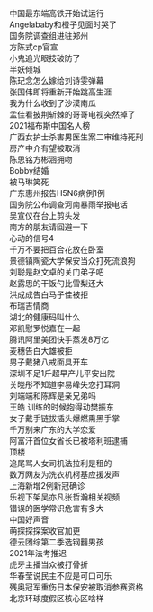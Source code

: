 中国最东端高铁开始试运行  
Angelababy和橙子见面时哭了  
国务院调查组进驻郑州  
方陈式cp官宣  
小鬼追光眼技破防了  
半妖倾城  
陈玘念怎么嫁给刘诗雯弹幕  
张国伟即将重新开始跳高生涯  
我为什么收到了沙漠南瓜  
孟佳看披荆斩棘的哥哥电视突然掉了  
2021福布斯中国名人榜  
广西女护士杀害男医生案二审维持死刑  
房产中介有望被取消  
陈思铭方彬涵拥吻  
Bobby结婚  
被马琳笑死  
广东惠州报告H5N6病例1例  
国务院公布调查河南暴雨举报电话  
吴宣仪在台上剪头发  
南方的朋友请回避一下  
心动的信号4  
千万不要把百合花放在卧室  
景德镇陶瓷大学保安当众打死流浪狗  
刘聪是赵文卓的关门弟子吧  
赵露思的干饭勺比雪梨还大  
洪成成告白马子佳被拒  
布瑞吉情商  
湖北的健康码叫什么  
邓凯慰罗悦嘉在一起  
腾讯阿里美团快手蒸发8万亿  
麦穗告白大雄被拒  
男子戴猪八戒面具开车  
深圳不足1斤超早产儿平安出院  
关晓彤不知道李易峰失恋打耳洞  
刘端端和陈辉是亲兄弟吗  
王皓 训练的时候抱得动樊振东  
女子戴手链拔插头爆燃熏黑手掌  
千万别来广东的大学恋爱  
阿富汗首位女省长已被塔利班逮捕  
顶楼  
追尾骂人女司机法拉利是租的  
数万网友为洗衣机柯基应援发声  
上海新增2例新冠确诊  
乐视下架吴亦凡张哲瀚相关视频  
错误的医学常识危害有多大  
中国好声音  
萌探探探案收官加更  
德云团综第二季选钢䨻男孩  
2021年法考推迟  
虎牙主播当众被打骨折  
华春莹说民主不应是可口可乐  
残奥冠军重伤日本保安被取消参赛资格  
北京环球度假区核心区啥样  
